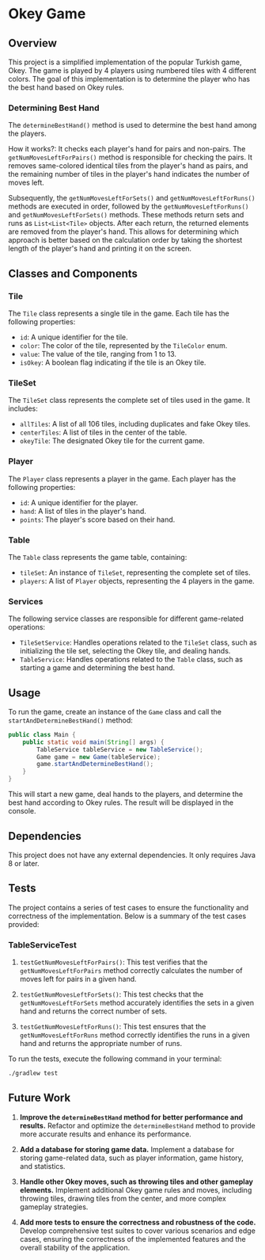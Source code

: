# Okey Game

## Overview

This project is a simplified implementation of the popular Turkish game, Okey. The game is played by 4 players using numbered tiles with 4 different colors. The goal of this implementation is to determine the player who has the best hand based on Okey rules.

### Determining Best Hand

The `determineBestHand()` method is used to determine the best hand among the players.

How it works?:
It checks each player's hand for pairs and non-pairs. The `getNumMovesLeftForPairs()` method is responsible for checking the pairs. It removes same-colored identical tiles from the player's hand as pairs, and the remaining number of tiles in the player's hand indicates the number of moves left.

Subsequently, the `getNumMovesLeftForSets()` and `getNumMovesLeftForRuns()` methods are executed in order, followed by the `getNumMovesLeftForRuns()` and `getNumMovesLeftForSets()` methods. These methods return sets and runs as `List<List<Tile>` objects. After each return, the returned elements are removed from the player's hand. This allows for determining which approach is better based on the calculation order by taking the shortest length of the player's hand and printing it on the screen.

## Classes and Components

### Tile

The `Tile` class represents a single tile in the game. Each tile has the following properties:

- `id`: A unique identifier for the tile.
- `color`: The color of the tile, represented by the `TileColor` enum.
- `value`: The value of the tile, ranging from 1 to 13.
- `isOkey`: A boolean flag indicating if the tile is an Okey tile.

### TileSet

The `TileSet` class represents the complete set of tiles used in the game. It includes:

- `allTiles`: A list of all 106 tiles, including duplicates and fake Okey tiles.
- `centerTiles`: A list of tiles in the center of the table.
- `okeyTile`: The designated Okey tile for the current game.

### Player

The `Player` class represents a player in the game. Each player has the following properties:

- `id`: A unique identifier for the player.
- `hand`: A list of tiles in the player's hand.
- `points`: The player's score based on their hand.

### Table

The `Table` class represents the game table, containing:

- `tileSet`: An instance of `TileSet`, representing the complete set of tiles.
- `players`: A list of `Player` objects, representing the 4 players in the game.

### Services

The following service classes are responsible for different game-related operations:

- `TileSetService`: Handles operations related to the `TileSet` class, such as initializing the tile set, selecting the Okey tile, and dealing hands.
- `TableService`: Handles operations related to the `Table` class, such as starting a game and determining the best hand.

## Usage

To run the game, create an instance of the `Game` class and call the `startAndDetermineBestHand()` method:

```java
public class Main {
    public static void main(String[] args) {
        TableService tableService = new TableService();
        Game game = new Game(tableService);
        game.startAndDetermineBestHand();
    }
}
```

This will start a new game, deal hands to the players, and determine the best hand according to Okey rules. The result will be displayed in the console.

## Dependencies

This project does not have any external dependencies. It only requires Java 8 or later.

## Tests

The project contains a series of test cases to ensure the functionality and correctness of the implementation. Below is a summary of the test cases provided:

### TableServiceTest

1. `testGetNumMovesLeftForPairs()`: This test verifies that the `getNumMovesLeftForPairs` method correctly calculates the number of moves left for pairs in a given hand.

2. `testGetNumMovesLeftForSets()`: This test checks that the `getNumMovesLeftForSets` method accurately identifies the sets in a given hand and returns the correct number of sets.

3. `testGetNumMovesLeftForRuns()`: This test ensures that the `getNumMovesLeftForRuns` method correctly identifies the runs in a given hand and returns the appropriate number of runs.

To run the tests, execute the following command in your terminal:

```bash
./gradlew test
```

## Future Work

1. **Improve the `determineBestHand` method for better performance and results.**
   Refactor and optimize the `determineBestHand` method to provide more accurate results and enhance its performance.

2. **Add a database for storing game data.**
   Implement a database for storing game-related data, such as player information, game history, and statistics.

3. **Handle other Okey moves, such as throwing tiles and other gameplay elements.**
   Implement additional Okey game rules and moves, including throwing tiles, drawing tiles from the center, and more complex gameplay strategies.

4. **Add more tests to ensure the correctness and robustness of the code.**
   Develop comprehensive test suites to cover various scenarios and edge cases, ensuring the correctness of the implemented features and the overall stability of the application.

